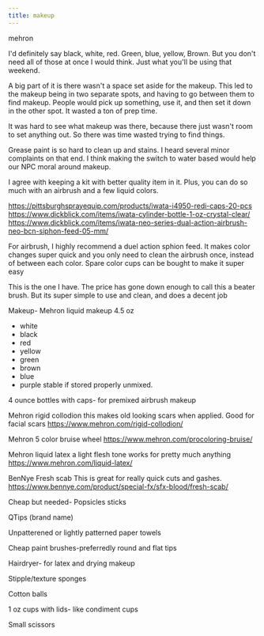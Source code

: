 ```yaml
---
title: makeup
---
```


mehron

I'd definitely say black, white, red. Green, blue, yellow, Brown. But you don't need all of those at once I would think. Just what you'll be using that weekend.

A big part of it is there wasn't a space set aside for the makeup. This led to the makeup being in two separate spots, and having to go between them to find makeup. People would pick up something, use it,  and then set it down in the other spot. It wasted a ton of prep time.

It was hard to see what makeup was there, because there just wasn't room to set anything out. So there was time wasted trying to find things.

Grease paint is so hard to clean up and stains. I heard several minor complaints on that end. I think making the switch to water based would help our NPC moral around makeup.

I agree with keeping a kit  with better quality item in it. Plus, you can do so much with an airbrush and a few liquid colors.

https://pittsburghsprayequip.com/products/iwata-i4950-redi-caps-20-pcs
https://www.dickblick.com/items/iwata-cylinder-bottle-1-oz-crystal-clear/
https://www.dickblick.com/items/iwata-neo-series-dual-action-airbrush-neo-bcn-siphon-feed-05-mm/

For airbrush, I highly recommend a duel action sphion feed. It makes color changes super quick and you only need to clean the airbrush once, instead of between each color. Spare color cups can be bought to make it super easy

This is the one I have. The price has gone down enough to call this a beater brush. But its super simple to use and clean, and does a decent job

Makeup-
Mehron liquid makeup 4.5 oz
 - white
 - black
 - red
 - yellow
 - green
 - brown
 - blue
 - purple
stable if stored properly unmixed.

4 ounce bottles with caps- for premixed airbrush makeup

Mehron rigid collodion
this makes old looking scars when applied. Good for facial scars
https://www.mehron.com/rigid-collodion/

Mehron 5 color bruise wheel
https://www.mehron.com/procoloring-bruise/


Mehron liquid latex
a light flesh tone works for pretty much anything
https://www.mehron.com/liquid-latex/

BenNye Fresh scab
This is great for really quick cuts and gashes.
https://www.bennye.com/product/special-fx/sfx-blood/fresh-scab/


Cheap but needed-
Popsicles sticks 

QTips (brand name)

Unpatterened or lightly patterned paper towels 

Cheap paint brushes-preferredly round and flat tips

Hairdryer- for latex and drying makeup

Stipple/texture sponges

Cotton balls

1 oz cups with lids- like condiment cups

Small scissors